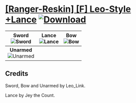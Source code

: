 # [\[Ranger-Reskin\] \[F\] Leo-Style +Lance](https://git.io/JEltY) [![Download](https://img.shields.io/badge/Download--red?style=social&logo=github)](https://git.io/JElt3)

| <b>Sword</b><br/><img alt="Sword" src="https://git.io/JEltk"/> | <b>Lance</b><br/><img alt="Lance" src="https://git.io/JEltf"/> | <b>Bow</b><br/><img alt="Bow" src="https://git.io/JEltU"/> |
| :---: | :---: | :---: |
| <b>Unarmed</b><br/><img alt="Unarmed" src="https://git.io/JEltq"/> |

## Credits

Sword, Bow and Unarmed by Leo_Link.

Lance by Jey the Count.

